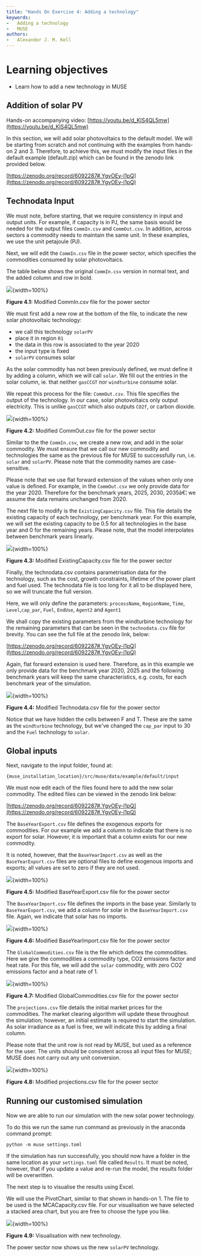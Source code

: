 ```yaml
---
title: "Hands On Exercise 4: Adding a technology"
keywords:
-   Adding a technology
-   MUSE
authors:
-   Alexander J. M. Kell
---
```




# Learning objectives

-   Learn how to add a new technology in MUSE

## Addition of solar PV

Hands-on accompanying video:
[https://youtu.be/d_KlS4QL5mw](https://youtu.be/d_KlS4QL5mw)

In this section, we will add solar photovoltaics to the default model. We will be starting from scratch and not continuing with the examples from hands-on 2 and 3. Therefore, to achieve this, we must modify the input files in the default example (default.zip) which can be found in the zenodo link provided below.

[https://zenodo.org/record/6092287#.YgvOEy-l1pQ](https://zenodo.org/record/6092287#.YgvOEy-l1pQ)

## Technodata Input

We must note, before starting, that we require consistency in input and output units. For example, if capacity is in PJ, the same basis would be needed for the output files `CommIn.csv` and `CommOut.csv`. In addition, across sectors a commodity needs to maintain the same unit. In these examples, we use the unit petajoule (PJ).

Next, we will edit the `CommIn.csv` file in the power sector, which specifies the commodities consumed by solar photovoltaics.

The table below shows the original `CommIn.csv` version in normal text, and the added column and row in bold.

![](assets/Figure_4.1.png){width=100%}

**Figure 4.1:** Modified CommIn.csv file for the power sector

We must first add a new row at the bottom of the file, to indicate the new solar photovoltaic technology:

- we call this technology `solarPV`
- place it in region `R1`
- the data in this row is associated to the year 2020
- the input type is fixed
- `solarPV` consumes solar

As the solar commodity has not been previously defined, we must define it by adding a column, which we will call `solar`. We fill out the entries in the solar column, ie. that neither `gasCCGT` nor `windturbine` consume solar.

We repeat this process for the file: `CommOut.csv`. This file specifies the output of the technology. In our case, solar photovoltaics only output electricity. This is unlike `gasCCGT` which also outputs `CO2f`, or carbon dioxide.

![](assets/Figure_4.2.png){width=100%}

**Figure 4.2:** Modified CommOut.csv file for the power sector

Similar to the the `CommIn.csv`, we create a new row, and add in the solar commodity. We must ensure that we call our new commodity and technologies the same as the previous file for MUSE to successfully run, i.e. `solar` and `solarPV`. Please note that the commodity names are case-sensitive.

Please note that we use flat forward extension of the values when only one value is defined. For example, in the `CommOut.csv` we only provide data for the year 2020. Therefore for the benchmark years, 2025, 2030, 2035â€¦ we assume the data remains unchanged from 2020.

The next file to modify is the `ExistingCapacity.csv` file. This file details the existing capacity of each technology, per benchmark year. For this example, we will set the existing capacity to be 0.5 for all technologies in the base year and 0 for the remaining years. Please note, that the model interpolates between benchmark years linearly.

![](assets/Figure_4.3.png){width=100%}

**Figure 4.3:** Modified ExistingCapacity.csv file for the power sector

Finally, the technodata.csv contains parametrisation data for the technology, such as the cost, growth constraints, lifetime of the power plant and fuel used. The technodata file is too long for it all to be displayed here, so we will truncate the full version.

Here, we will only define the parameters: `processName`, `RegionName`, `Time`, `Level`,`cap_par`, `Fuel`, `EndUse`, `Agent2` and `Agent1`

We shall copy the existing parameters from the windturbine technology for the remaining parameters that can be seen in the `technodata.csv` file for brevity. You can see the full file at the zenodo link, below:

[https://zenodo.org/record/6092287#.YgvOEy-l1pQ](https://zenodo.org/record/6092287#.YgvOEy-l1pQ)

Again, flat forward extension is used here. Therefore, as in this example we only provide data for the benchmark year 2020, 2025 and the following benchmark years will keep the same characteristics, e.g. costs, for each benchmark year of the simulation.


![](assets/Figure_4.4.png){width=100%}

**Figure 4.4:** Modified Technodata.csv file for the power sector

Notice that we have hidden the cells between F and T. These are the same as the `windturbine` technology, but we've changed the `cap_par` input to 30 and the `Fuel` technology to `solar`.

## Global inputs

Next, navigate to the input folder, found at:

```
{muse_installation_location}/src/muse/data/example/default/input
```

We must now edit each of the files found here to add the new solar commodity. The edited files can be viewed in the zenodo link below:

[https://zenodo.org/record/6092287#.YgvOEy-l1pQ](https://zenodo.org/record/6092287#.YgvOEy-l1pQ)

The `BaseYearExport.csv` file defines the exogenous exports for commodities. For our example we add a column to indicate that there is no export for solar. However, it is important that a column exists for our new commodity.

It is noted, however, that the `BaseYearImport.csv` as well as the `BaseYearExport.csv` files are optional files to define exogenous imports and exports; all values are set to zero if they are not used.

![](assets/Figure_4.5.png){width=100%}

**Figure 4.5:** Modified BaseYearExport.csv file for the power sector

The `BaseYearImport.csv` file defines the imports in the base year. Similarly to `BaseYearExport.csv`, we add a column for solar in the `BaseYearImport.csv` file. Again, we indicate that solar has no imports.

![](assets/Figure_4.6.png){width=100%}

**Figure 4.6:** Modified BaseYearImport.csv file for the power sector

The `GlobalCommodities.csv` file is the file which defines the commodities. Here we give the commodities a commodity type, CO2 emissions factor and heat rate. For this file, we will add the `solar` commodity, with zero CO2 emissions factor and a heat rate of 1.


![](assets/Figure_4.7.png){width=100%}

**Figure 4.7:** Modified GlobalCommodities.csv file for the power sector

The `projections.csv` file details the initial market prices for the commodities. The market clearing algorithm will update these throughout the simulation; however, an initial estimate is required to start the simulation. As solar irradiance as a fuel is free, we will indicate this by adding a final column.

Please note that the unit row is not read by MUSE, but used as a reference for the user. The units should be consistent across all input files for MUSE; MUSE does not carry out any unit conversion.


![](assets/Figure_4.8.png){width=100%}

**Figure 4.8:** Modified projections.csv file for the power sector

## Running our customised simulation

Now we are able to run our simulation with the new solar power technology.

To do this we run the same run command as previously in the anaconda command prompt:

```
python -m muse settings.toml
```

If the simulation has run successfully, you should now have a folder in the same location as your `settings.toml` file called `Results`. It must be noted, however, that if you update a value and re-run the model, the results folder will be overwritten.

The next step is to visualise the results using Excel.

We will use the PivotChart, similar to that shown in hands-on 1. The file to be used is the MCACapacity.csv file. For our visualisation we have selected a stacked area chart, but you are free to choose the type you like.

![](assets/Figure_4.9.png){width=100%}

**Figure 4.9:** Visualisation with new technology.

The power sector now shows us the new `solarPV` technology. 





